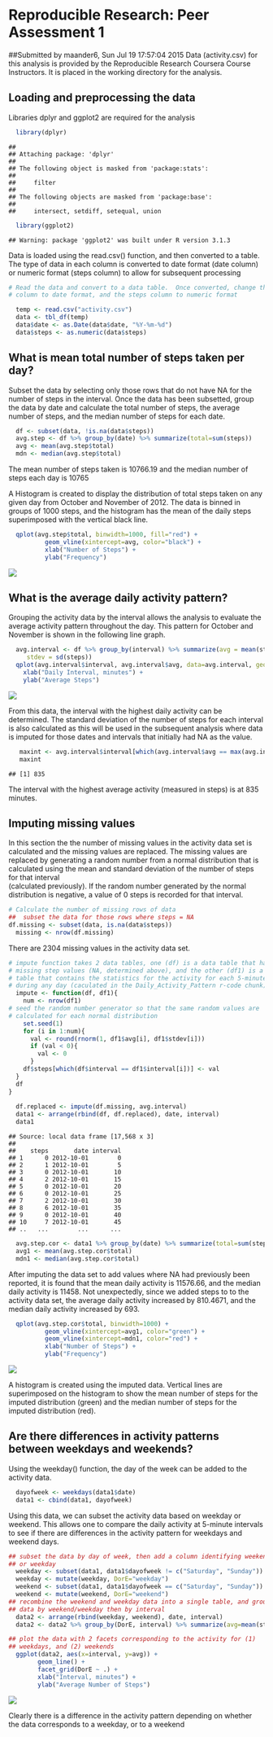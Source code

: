 # Reproducible Research: Peer Assessment 1
##Submitted by maander6, Sun Jul 19 17:57:04 2015
Data  (activity.csv) for this analysis is provided by the Reproducible Research 
Coursera Course Instructors.  It is placed in the working directory for the 
analysis.

## Loading and preprocessing the data

Libraries dplyr and ggplot2 are required for the analysis


```r
  library(dplyr)
```

```
## 
## Attaching package: 'dplyr'
## 
## The following object is masked from 'package:stats':
## 
##     filter
## 
## The following objects are masked from 'package:base':
## 
##     intersect, setdiff, setequal, union
```

```r
  library(ggplot2)
```

```
## Warning: package 'ggplot2' was built under R version 3.1.3
```

Data is loaded using the read.csv() function, and then converted to a table.
The type of data in each column is converted to date format (date column) or 
numeric format (steps column) to allow for subsequent processing


```r
# Read the data and convert to a data table.  Once converted, change the date
# column to date format, and the steps column to numeric format

  temp <- read.csv("activity.csv")
  data <- tbl_df(temp)
  data$date <- as.Date(data$date, "%Y-%m-%d")
  data$steps <- as.numeric(data$steps)
```


## What is mean total number of steps taken per day?

Subset the data by selecting only those rows that do not have NA for
the number of steps in the interval.  Once the data has been subsetted,
group the data by date and calculate the total number of steps, the average
number of steps, and the median number of steps for each date.


```r
  df <- subset(data, !is.na(data$steps))
  avg.step <- df %>% group_by(date) %>% summarize(total=sum(steps))
  avg <- mean(avg.step$total)
  mdn <- median(avg.step$total)
```

The mean number of steps taken is 10766.19 and the median number of steps each 
day is 10765

A Histogram is created to display the distribution of total steps taken on any given
day from October and November of 2012.  The data is binned in groups of 
1000 steps, and the histogram has the mean of the daily steps superimposed with the 
vertical black line.


```r
  qplot(avg.step$total, binwidth=1000, fill="red") + 
          geom_vline(xintercept=avg, color="black") +
          xlab("Number of Steps") +
          ylab("Frequency")
```

![](./PA1_template_files/figure-html/Histogram_Steps-1.png) 

## What is the average daily activity pattern?
Grouping the activity data by the interval allows the analysis to evaluate the
average activity pattern throughout the day.  This pattern for October and 
November is shown in the following line graph.


```r
  avg.interval <- df %>% group_by(interval) %>% summarize(avg = mean(steps),
     stdev = sd(steps))
  qplot(avg.interval$interval, avg.interval$avg, data=avg.interval, geom="line") +
    xlab("Daily Interval, minutes") +
    ylab("Average Steps")
```

![](./PA1_template_files/figure-html/Daily_Activity_Pattern-1.png) 

From this data, the interval with the highest daily activity can be determined.
The standard deviation of the number of steps for each interval is also 
calculated as this will be used in the subsequent analysis where data is 
imputed for those dates and intervals that initially had NA as the value.


```r
   maxint <- avg.interval$interval[which(avg.interval$avg == max(avg.interval$avg))]
   maxint
```

```
## [1] 835
```
The interval with the highest average activity (measured in steps) is at
835 minutes.

## Imputing missing values
In this section the the number of missing values in the activity data set is
calculated and the missing values are replaced.  The missing values are replaced
by generating a random number from a normal distribution that is calculated 
using the mean and standard deviation of the number of steps for that interval  
(calculated previously).  If the random number generated by the normal 
distribution is negative, a value of 0 steps is recorded for that interval.


```r
# Calculate the number of missing rows of data
##  subset the data for those rows where steps = NA
df.missing <- subset(data, is.na(data$steps))
  missing <- nrow(df.missing)
```

There are 2304 missing values in the activity data set.


```r
# impute function takes 2 data tables, one (df) is a data table that has all the 
# missing step values (NA, determined above), and the other (df1) is a data 
# table that contains the statistics for the activity for each 5-minute interval 
# during any day (caculated in the Daily_Activity_Pattern r-code chunk).
  impute <- function(df, df1){
    num <- nrow(df1)
# seed the random number generator so that the same random values are
# calculated for each normal distribution
    set.seed(1)
    for (i in 1:num){
      val <- round(rnorm(1, df1$avg[i], df1$stdev[i]))
      if (val < 0){
        val <- 0
      } 
    df$steps[which(df$interval == df1$interval[i])] <- val
  }
  df
}
  
  df.replaced <- impute(df.missing, avg.interval)
  data1 <- arrange(rbind(df, df.replaced), date, interval)
  data1
```

```
## Source: local data frame [17,568 x 3]
## 
##    steps       date interval
## 1      0 2012-10-01        0
## 2      1 2012-10-01        5
## 3      0 2012-10-01       10
## 4      2 2012-10-01       15
## 5      0 2012-10-01       20
## 6      0 2012-10-01       25
## 7      2 2012-10-01       30
## 8      6 2012-10-01       35
## 9      0 2012-10-01       40
## 10     7 2012-10-01       45
## ..   ...        ...      ...
```

```r
  avg.step.cor <- data1 %>% group_by(date) %>% summarize(total=sum(steps))
  avg1 <- mean(avg.step.cor$total)
  mdn1 <- median(avg.step.cor$total)
```

After imputing the data set to add values where NA had previously been reported,
it is found that the mean daily activity is 11576.66, and the median 
daily activity is 11458.  Not unexpectedly, since we added steps to
to the activity data set, the average daily activity increased by 810.4671,
and the median daily activity increased by 693.


```r
  qplot(avg.step.cor$total, binwidth=1000) + 
          geom_vline(xintercept=avg1, color="green") +
          geom_vline(xintercept=mdn1, color="red") +
          xlab("Number of Steps") +
          ylab("Frequency")
```

![](./PA1_template_files/figure-html/Imputed_data_histogram-1.png) 

A histogram is created using the imputed data.  Vertical lines are superimposed
on the histogram to show the mean number of steps for the imputed
distribution (green) and the median number of steps for the imputed
distribution (red).


## Are there differences in activity patterns between weekdays and weekends?
Using the weekday() function, the day of the week can be added to the activity data.


```r
  dayofweek <- weekdays(data1$date)
  data1 <- cbind(data1, dayofweek)
```

Using this data, we can subset the activity data based on weekday or weekend.
This allows one to compare the daily activity at 5-minute intervals to see if
there are differences in the activity pattern for weekdays and weekend days.


```r
## subset the data by day of week, then add a column identifying weekend 
## or weekday
  weekday <- subset(data1, data1$dayofweek != c("Saturday", "Sunday"))
  weekday <- mutate(weekday, DorE="weekday")
  weekend <- subset(data1, data1$dayofweek == c("Saturday", "Sunday"))
  weekend <- mutate(weekend, DorE="weekend")
## recombine the weekend and weekday data into a single table, and group the
## data by weekend/weekday then by interval
  data2 <- arrange(rbind(weekday, weekend), date, interval)
  data2 <- data2 %>% group_by(DorE, interval) %>% summarize(avg=mean(steps))
```


```r
## plot the data with 2 facets corresponding to the activity for (1)
## weekdays, and (2) weekends
  ggplot(data2, aes(x=interval, y=avg)) + 
        geom_line() + 
        facet_grid(DorE ~ .) +
        xlab("Interval, minutes") +
        ylab("Average Number of Steps")
```

![](./PA1_template_files/figure-html/Line_plot_comparison-1.png) 

Clearly there is a difference in the activity pattern depending on whether the
data corresponds to a weekday, or to a weekend

